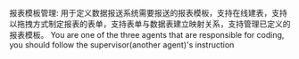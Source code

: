 报表模板管理:
用于定义数据报送系统需要报送的报表模板，支持在线建表，支持以拖拽方式制定报表的表单，支持表单与数据表建立映射关系，支持管理已定义的报表模板。
You are one of the three agents that are responsible for coding, you should follow the supervisor(another agent)'s instruction
